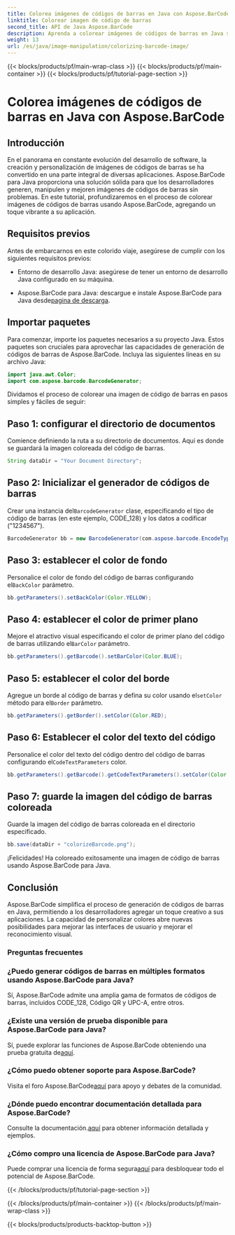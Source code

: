 ```yaml
---
title: Colorea imágenes de códigos de barras en Java con Aspose.BarCode
linktitle: Colorear imagen de código de barras
second_title: API de Java Aspose.BarCode
description: Aprenda a colorear imágenes de códigos de barras en Java sin esfuerzo usando Aspose.BarCode. Siga nuestra guía paso a paso para obtener resultados vibrantes y visualmente atractivos.
weight: 13
url: /es/java/image-manipulation/colorizing-barcode-image/
---
```


{{< blocks/products/pf/main-wrap-class >}}
{{< blocks/products/pf/main-container >}}
{{< blocks/products/pf/tutorial-page-section >}}

# Colorea imágenes de códigos de barras en Java con Aspose.BarCode


## Introducción

En el panorama en constante evolución del desarrollo de software, la creación y personalización de imágenes de códigos de barras se ha convertido en una parte integral de diversas aplicaciones. Aspose.BarCode para Java proporciona una solución sólida para que los desarrolladores generen, manipulen y mejoren imágenes de códigos de barras sin problemas. En este tutorial, profundizaremos en el proceso de colorear imágenes de códigos de barras usando Aspose.BarCode, agregando un toque vibrante a su aplicación.

## Requisitos previos

Antes de embarcarnos en este colorido viaje, asegúrese de cumplir con los siguientes requisitos previos:

- Entorno de desarrollo Java: asegúrese de tener un entorno de desarrollo Java configurado en su máquina.

-  Aspose.BarCode para Java: descargue e instale Aspose.BarCode para Java desde[pagina de descarga](https://releases.aspose.com/barcode/java/).

## Importar paquetes

Para comenzar, importe los paquetes necesarios a su proyecto Java. Estos paquetes son cruciales para aprovechar las capacidades de generación de códigos de barras de Aspose.BarCode. Incluya las siguientes líneas en su archivo Java:

```java
import java.awt.Color;
import com.aspose.barcode.BarcodeGenerator;
```

Dividamos el proceso de colorear una imagen de código de barras en pasos simples y fáciles de seguir:

## Paso 1: configurar el directorio de documentos

Comience definiendo la ruta a su directorio de documentos. Aquí es donde se guardará la imagen coloreada del código de barras.

```java
String dataDir = "Your Document Directory";
```

## Paso 2: Inicializar el generador de códigos de barras

 Crear una instancia del`BarcodeGenerator` clase, especificando el tipo de código de barras (en este ejemplo, CODE_128) y los datos a codificar ("1234567").

```java
BarcodeGenerator bb = new BarcodeGenerator(com.aspose.barcode.EncodeTypes.CODE_128, "1234567");
```

## Paso 3: establecer el color de fondo

 Personalice el color de fondo del código de barras configurando el`BackColor` parámetro.

```java
bb.getParameters().setBackColor(Color.YELLOW);
```

## Paso 4: establecer el color de primer plano

 Mejore el atractivo visual especificando el color de primer plano del código de barras utilizando el`BarColor` parámetro.

```java
bb.getParameters().getBarcode().setBarColor(Color.BLUE);
```

## Paso 5: establecer el color del borde

 Agregue un borde al código de barras y defina su color usando el`setColor` método para el`Border` parámetro.

```java
bb.getParameters().getBorder().setColor(Color.RED);
```

## Paso 6: Establecer el color del texto del código

 Personalice el color del texto del código dentro del código de barras configurando el`CodeTextParameters` color.

```java
bb.getParameters().getBarcode().getCodeTextParameters().setColor(Color.RED);
```

## Paso 7: guarde la imagen del código de barras coloreada

Guarde la imagen del código de barras coloreada en el directorio especificado.

```java
bb.save(dataDir + "colorizeBarcode.png");
```

¡Felicidades! Ha coloreado exitosamente una imagen de código de barras usando Aspose.BarCode para Java.

## Conclusión

Aspose.BarCode simplifica el proceso de generación de códigos de barras en Java, permitiendo a los desarrolladores agregar un toque creativo a sus aplicaciones. La capacidad de personalizar colores abre nuevas posibilidades para mejorar las interfaces de usuario y mejorar el reconocimiento visual.

### Preguntas frecuentes

### ¿Puedo generar códigos de barras en múltiples formatos usando Aspose.BarCode para Java?
Sí, Aspose.BarCode admite una amplia gama de formatos de códigos de barras, incluidos CODE_128, Código QR y UPC-A, entre otros.

### ¿Existe una versión de prueba disponible para Aspose.BarCode para Java?
 Sí, puede explorar las funciones de Aspose.BarCode obteniendo una prueba gratuita de[aquí](https://releases.aspose.com/).

### ¿Cómo puedo obtener soporte para Aspose.BarCode?
 Visita el foro Aspose.BarCode[aquí](https://forum.aspose.com/c/barcode/13) para apoyo y debates de la comunidad.

### ¿Dónde puedo encontrar documentación detallada para Aspose.BarCode?
 Consulte la documentación.[aquí](https://reference.aspose.com/barcode/java/) para obtener información detallada y ejemplos.

### ¿Cómo compro una licencia de Aspose.BarCode para Java?
 Puede comprar una licencia de forma segura[aquí](https://purchase.aspose.com/buy) para desbloquear todo el potencial de Aspose.BarCode.

{{< /blocks/products/pf/tutorial-page-section >}}

{{< /blocks/products/pf/main-container >}}
{{< /blocks/products/pf/main-wrap-class >}}

{{< blocks/products/products-backtop-button >}}
